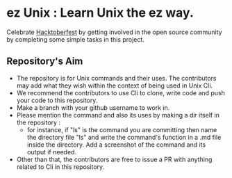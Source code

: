 # ez Unix : Learn Unix the ez way.

Celebrate [Hacktoberfest](https://hacktoberfest.digitalocean.com/) by getting involved in the open source community by completing some simple tasks in this project. 

## Repository's Aim
* The repository is for Unix commands and their uses. The contributors may add what they wish within the context of being used in Unix Cli. 
* We recommend the contributors to use Cli to clone, write code and push your code to this repository.
* Make a branch with your github username to work in.
* Please mention the command and also its uses by making a dir itself in the repository :
    * for instance, if "ls" is the command you are committing then name the directory file "ls" and write the command's function in a .md file inside the directory. Add a screenshot of the command and its output if needed. 
* Other than that, the contributors are free to issue a PR with anything related to Cli in this repository.


